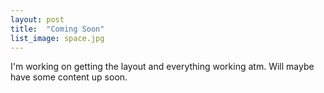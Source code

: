 ```yaml
---
layout: post
title:  "Coming Soon"
list_image: space.jpg
---
```


I'm working on getting the layout and everything working atm. Will maybe have some content up soon.